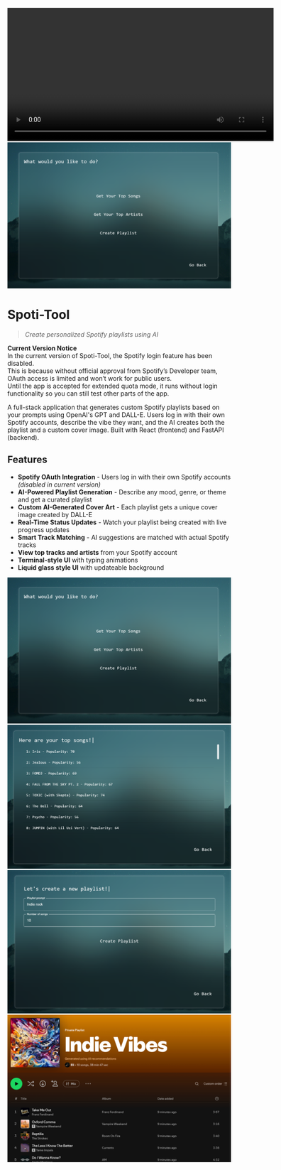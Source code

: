 <video src="frontend/public/markdown.mp4" width="600" controls></video>
[![Watch the Demo Video](frontend/public/readme_img_1.png)](https://github.com/EliA437/Spoti-Tool/blob/main/frontend/public/markdown.mp4?raw=true)

# Spoti-Tool
> *Create personalized Spotify playlists using AI*

 **Current Version Notice**  
In the current version of Spoti-Tool, the Spotify login feature has been disabled.  
This is because without official approval from Spotify’s Developer team, OAuth access is limited and won’t work for public users.  
Until the app is accepted for extended quota mode, it runs without login functionality so you can still test other parts of the app.

A full-stack application that generates custom Spotify playlists based on your prompts using OpenAI's GPT and DALL-E. Users log in with their own Spotify accounts, describe the vibe they want, and the AI creates both the playlist and a custom cover image. Built with React (frontend) and FastAPI (backend).

## Features
- **Spotify OAuth Integration** - Users log in with their own Spotify accounts *(disabled in current version)*
- **AI-Powered Playlist Generation** - Describe any mood, genre, or theme and get a curated playlist
- **Custom AI-Generated Cover Art** - Each playlist gets a unique cover image created by DALL-E
- **Real-Time Status Updates** - Watch your playlist being created with live progress updates
- **Smart Track Matching** - AI suggestions are matched with actual Spotify tracks
- **View top tracks and artists** from your Spotify account
- **Terminal-style UI** with typing animations
- **Liquid glass style UI** with updateable background

![Description of Image](frontend/public/readme_img_1.png)
![Description of Image](frontend/public/readme_img_2.png)
![Description of Image](frontend/public/readme_img_3.png)
![Description of Image](frontend/public/readme_img_4.png)
